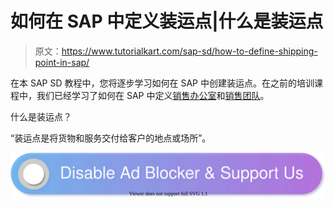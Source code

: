# 如何在 SAP 中定义装运点|什么是装运点

> 原文：<https://www.tutorialkart.com/sap-sd/how-to-define-shipping-point-in-sap/>

在本 SAP SD 教程中，您将逐步学习如何在 SAP 中创建装运点。在之前的培训课程中，我们已经学习了如何在 SAP 中定义[销售办公室](https://www.tutorialkart.com/sap-sd/how-to-maintain-sales-office-in-sap/)和[销售团队](https://www.tutorialkart.com/sap-sd/how-to-define-sales-group-in-sap/)。

什么是装运点？

“装运点是将货物和服务交付给客户的地点或场所”。

[![](img/925da31b32d6bc3827932f6c8afb11bb.png)](https://www.tutorialkart.com/)